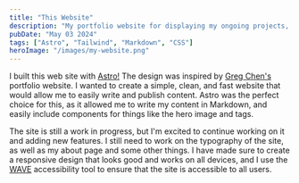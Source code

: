 ```yaml
---
title: "This Website"
description: "My portfolio website for displaying my ongoing projects, and whatever else I feel like doing."
pubDate: "May 03 2024"
tags: ["Astro", "Tailwind", "Markdown", "CSS"]
heroImage: "/images/my-website.png"
---
```


I built this web site with [Astro!](https://astro.build/) The design was inspired by [Greg Chen's](https://www.guanbaic.com/) portfolio website. I wanted to create a simple, clean, and fast website that would allow me to easily write and publish content. Astro was the perfect choice for this, as it allowed me to write my content in Markdown, and easily include components for things like the hero image and tags.

The site is still a work in progress, but I'm excited to continue working on it and adding new features. I still need to work on the typography of the site, as well as my about page and some other things. I have made sure to create a responsive design that looks good and works on all devices, and I use the [WAVE](https://chromewebstore.google.com/detail/wave-evaluation-tool/jbbplnpkjmmeebjpijfedlgcdilocofh) accessibility tool to ensure that the site is accessible to all users.
